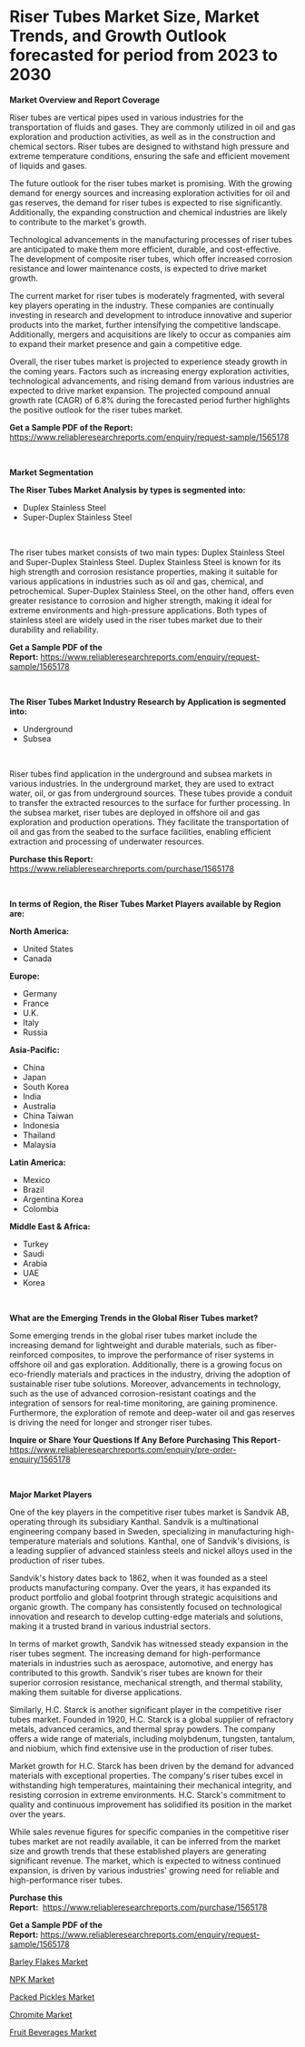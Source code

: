 <p><h1>Riser Tubes Market Size, Market Trends, and Growth Outlook forecasted for period from 2023 to 2030</h1></p><p><strong>Market Overview and Report Coverage</strong></p>
<p><p>Riser tubes are vertical pipes used in various industries for the transportation of fluids and gases. They are commonly utilized in oil and gas exploration and production activities, as well as in the construction and chemical sectors. Riser tubes are designed to withstand high pressure and extreme temperature conditions, ensuring the safe and efficient movement of liquids and gases.</p><p>The future outlook for the riser tubes market is promising. With the growing demand for energy sources and increasing exploration activities for oil and gas reserves, the demand for riser tubes is expected to rise significantly. Additionally, the expanding construction and chemical industries are likely to contribute to the market's growth.</p><p>Technological advancements in the manufacturing processes of riser tubes are anticipated to make them more efficient, durable, and cost-effective. The development of composite riser tubes, which offer increased corrosion resistance and lower maintenance costs, is expected to drive market growth.</p><p>The current market for riser tubes is moderately fragmented, with several key players operating in the industry. These companies are continually investing in research and development to introduce innovative and superior products into the market, further intensifying the competitive landscape. Additionally, mergers and acquisitions are likely to occur as companies aim to expand their market presence and gain a competitive edge.</p><p>Overall, the riser tubes market is projected to experience steady growth in the coming years. Factors such as increasing energy exploration activities, technological advancements, and rising demand from various industries are expected to drive market expansion. The projected compound annual growth rate (CAGR) of 6.8% during the forecasted period further highlights the positive outlook for the riser tubes market.</p></p>
<p><strong>Get a Sample PDF of the Report:</strong> <a href="https://www.reliableresearchreports.com/enquiry/request-sample/1565178">https://www.reliableresearchreports.com/enquiry/request-sample/1565178</a></p>
<p>&nbsp;</p>
<p><strong>Market Segmentation</strong></p>
<p><strong>The Riser Tubes Market Analysis by types is segmented into:</strong></p>
<p><ul><li>Duplex Stainless Steel</li><li>Super-Duplex Stainless Steel</li></ul></p>
<p>&nbsp;</p>
<p><p>The riser tubes market consists of two main types: Duplex Stainless Steel and Super-Duplex Stainless Steel. Duplex Stainless Steel is known for its high strength and corrosion resistance properties, making it suitable for various applications in industries such as oil and gas, chemical, and petrochemical. Super-Duplex Stainless Steel, on the other hand, offers even greater resistance to corrosion and higher strength, making it ideal for extreme environments and high-pressure applications. Both types of stainless steel are widely used in the riser tubes market due to their durability and reliability.</p></p>
<p><strong>Get a Sample PDF of the Report:</strong>&nbsp;<a href="https://www.reliableresearchreports.com/enquiry/request-sample/1565178">https://www.reliableresearchreports.com/enquiry/request-sample/1565178</a></p>
<p>&nbsp;</p>
<p><strong>The Riser Tubes Market Industry Research by Application is segmented into:</strong></p>
<p><ul><li>Underground</li><li>Subsea</li></ul></p>
<p>&nbsp;</p>
<p><p>Riser tubes find application in the underground and subsea markets in various industries. In the underground market, they are used to extract water, oil, or gas from underground sources. These tubes provide a conduit to transfer the extracted resources to the surface for further processing. In the subsea market, riser tubes are deployed in offshore oil and gas exploration and production operations. They facilitate the transportation of oil and gas from the seabed to the surface facilities, enabling efficient extraction and processing of underwater resources.</p></p>
<p><strong>Purchase this Report:</strong>&nbsp; <a href="https://www.reliableresearchreports.com/purchase/1565178">https://www.reliableresearchreports.com/purchase/1565178</a></p>
<p>&nbsp;</p>
<p><strong>In terms of Region, the Riser Tubes Market Players available by Region are:</strong></p>
<p>
    <p> <strong> North America: </strong>
        <ul>
            <li>United States</li>
            <li>Canada</li>
        </ul>
        </p> 
    <p> <strong> Europe: </strong>
        <ul>
            <li>Germany</li>
            <li>France</li>
            <li>U.K.</li>
            <li>Italy</li>
            <li>Russia</li>
        </ul>
        </p> 
    <p> <strong> Asia-Pacific: </strong>
        <ul>
            <li>China</li>
            <li>Japan</li>
            <li>South Korea</li>
            <li>India</li>
            <li>Australia</li>
            <li>China Taiwan</li>
            <li>Indonesia</li>
            <li>Thailand</li>
            <li>Malaysia</li>
        </ul>
        </p> 
    <p> <strong> Latin America: </strong>
        <ul>
            <li>Mexico</li>
            <li>Brazil</li>
            <li>Argentina Korea</li>
            <li>Colombia</li>
        </ul>
        </p> 
    <p> <strong> Middle East & Africa: </strong>
        <ul>
            <li>Turkey</li>
            <li>Saudi</li>
            <li>Arabia</li>
            <li>UAE</li>
            <li>Korea</li>
        </ul>
    </p>
    </p>
<p>&nbsp;</p>
<p><strong>What are the Emerging Trends in the Global Riser Tubes market?</strong></p>
<p><p>Some emerging trends in the global riser tubes market include the increasing demand for lightweight and durable materials, such as fiber-reinforced composites, to improve the performance of riser systems in offshore oil and gas exploration. Additionally, there is a growing focus on eco-friendly materials and practices in the industry, driving the adoption of sustainable riser tube solutions. Moreover, advancements in technology, such as the use of advanced corrosion-resistant coatings and the integration of sensors for real-time monitoring, are gaining prominence. Furthermore, the exploration of remote and deep-water oil and gas reserves is driving the need for longer and stronger riser tubes.</p></p>
<p><strong>Inquire or Share Your Questions If Any Before Purchasing This Report</strong>- <a href="https://www.reliableresearchreports.com/enquiry/pre-order-enquiry/1565178">https://www.reliableresearchreports.com/enquiry/pre-order-enquiry/1565178</a></p>
<p>&nbsp;</p>
<p><strong>Major Market Players</strong></p>
<p><p>One of the key players in the competitive riser tubes market is Sandvik AB, operating through its subsidiary Kanthal. Sandvik is a multinational engineering company based in Sweden, specializing in manufacturing high-temperature materials and solutions. Kanthal, one of Sandvik's divisions, is a leading supplier of advanced stainless steels and nickel alloys used in the production of riser tubes.</p><p>Sandvik's history dates back to 1862, when it was founded as a steel products manufacturing company. Over the years, it has expanded its product portfolio and global footprint through strategic acquisitions and organic growth. The company has consistently focused on technological innovation and research to develop cutting-edge materials and solutions, making it a trusted brand in various industrial sectors.</p><p>In terms of market growth, Sandvik has witnessed steady expansion in the riser tubes segment. The increasing demand for high-performance materials in industries such as aerospace, automotive, and energy has contributed to this growth. Sandvik's riser tubes are known for their superior corrosion resistance, mechanical strength, and thermal stability, making them suitable for diverse applications.</p><p>Similarly, H.C. Starck is another significant player in the competitive riser tubes market. Founded in 1920, H.C. Starck is a global supplier of refractory metals, advanced ceramics, and thermal spray powders. The company offers a wide range of materials, including molybdenum, tungsten, tantalum, and niobium, which find extensive use in the production of riser tubes.</p><p>Market growth for H.C. Starck has been driven by the demand for advanced materials with exceptional properties. The company's riser tubes excel in withstanding high temperatures, maintaining their mechanical integrity, and resisting corrosion in extreme environments. H.C. Starck's commitment to quality and continuous improvement has solidified its position in the market over the years.</p><p>While sales revenue figures for specific companies in the competitive riser tubes market are not readily available, it can be inferred from the market size and growth trends that these established players are generating significant revenue. The market, which is expected to witness continued expansion, is driven by various industries' growing need for reliable and high-performance riser tubes.</p></p>
<p><strong>Purchase this Report:</strong>&nbsp;&nbsp;<a href="https://www.reliableresearchreports.com/purchase/1565178">https://www.reliableresearchreports.com/purchase/1565178</a></p>
<p></p>
<p><strong>Get a Sample PDF of the Report:</strong>&nbsp;<a href="https://www.reliableresearchreports.com/enquiry/request-sample/1565178">https://www.reliableresearchreports.com/enquiry/request-sample/1565178</a></p>
<p><p><a href="https://medium.com/@zaidjeet11730/barley-flakes-market-furnishes-information-on-market-share-market-trends-and-market-growth-76aebe1d605c">Barley Flakes Market</a></p><p><a href="https://github.com/ruslanpoljakovrd177/Market-Research-Report-List-1/blob/main/npk-market.md">NPK Market</a></p><p><a href="https://medium.com/@tanaysamar7412/packed-pickles-market-research-report-its-history-and-forecast-2023-to-2030-58fe74876164">Packed Pickles Market</a></p><p><a href="https://github.com/gulaimolin/Market-Research-Report-List-1/blob/main/chromite-market.md">Chromite Market</a></p><p><a href="https://medium.com/@jinkhatum1452/fruit-beverages-market-size-and-market-trends-complete-industry-overview-2023-to-2030-c6fca1a461f6">Fruit Beverages Market</a></p></p>